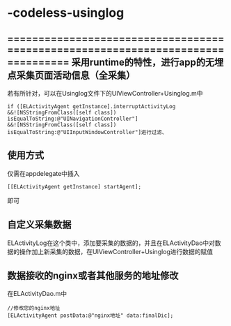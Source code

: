 # -codeless-usinglog
================================================================================
采用runtime的特性，进行app的无埋点采集页面活动信息（全采集）
-------------------------------------------------------- 
若有所针对，可以在Usinglog文件下的UIViewController+Usinglog.m中
```
if ([ELActivityAgent getInstance].interruptActivityLog
&&![NSStringFromClass([self class]) isEqualToString:@"UINavigationController"]
&&![NSStringFromClass([self class]) isEqualToString:@"UIInputWindowController"]进行过滤、
```

使用方式
-------------------------------------------------------- 
仅需在appdelegate中插入
```
[[ELActivityAgent getInstance] startAgent];
```
即可

自定义采集数据
-------------------------------------------------------- 
ELActivityLog在这个类中，添加要采集的数据的，并且在ELActivityDao中对数据的操作加上新采集的数据，在UIViewController+Usinglog进行数据的赋值

数据接收的nginx或者其他服务的地址修改
-------------------------------------------------------- 
在ELActivityDao.m中
```
//修改您的nginx地址
[ELActivityAgent postData:@"nginx地址" data:finalDic];
```
